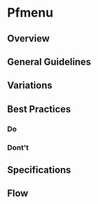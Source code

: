 # Pfmenu

## Overview

## General Guidelines

## Variations

## Best Practices

### Do

### Dont't

## Specifications

## Flow
